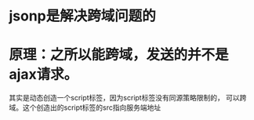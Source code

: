 # jsonp是解决跨域问题的
# 原理：之所以能跨域，发送的并不是ajax请求。
  其实是动态创造一个script标签，因为script标签没有同源策略限制的，
  可以跨域。这个创造出的script标签的src指向服务端地址